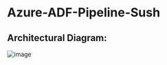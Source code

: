 # Azure-ADF-Pipeline-Sush

## Architectural Diagram:
![image](https://github.com/user-attachments/assets/3447806a-5538-4151-8d88-73df8714d410)


